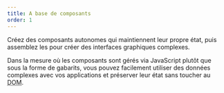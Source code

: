 ```yaml
---
title: A base de composants
order: 1
---
```


Créez des composants autonomes qui maintiennent leur propre état, puis assemblez les pour créer des interfaces graphiques complexes.

Dans la mesure où les composants sont gérés via JavaScript plutôt que sous la forme de gabarits, vous pouvez facilement utiliser des données complexes avec vos applications et préserver leur état sans toucher au <abbr lang="en" title="Document Object Model">DOM</abbr>.
